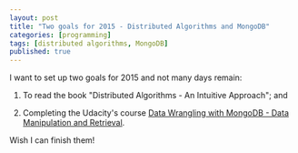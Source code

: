 ```yaml
---
layout: post
title: "Two goals for 2015 - Distributed Algorithms and MongoDB"
categories: [programming]
tags: [distributed algorithms, MongoDB]
published: true
---
```


I want to set up two goals for 2015 and not many days remain: 

1.    To read the book "Distributed Algorithms - An Intuitive Approach"; and 

2.    Completing the Udacity's course [Data Wrangling with MongoDB - 
Data Manipulation and Retrieval](https://www.udacity.com/course/data-wrangling-with-mongodb--ud032). 

Wish I can finish them! 